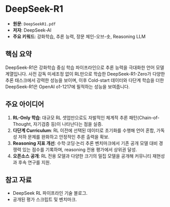 # DeepSeek-R1

- **원문**: `DeepSeekR1.pdf`
- **저자**: DeepSeek-AI
- **주요 키워드**: 강화학습, 추론 능력, 장문 체인-오브-솟, Reasoning LLM

## 핵심 요약

DeepSeek-R1은 강화학습 중심 학습 파이프라인으로 추론 능력을 극대화한 언어 모델 계열입니다. 사전 감독 미세조정 없이 RL만으로 학습한 DeepSeek-R1-Zero가 다양한 추론 태스크에서 강력한 성능을 보이며, 이후 Cold-start 데이터와 다단계 학습을 더한 DeepSeek-R1은 OpenAI o1-1217에 필적하는 성능을 보여줍니다.

## 주요 아이디어

1. **RL-Only 학습**: 대규모 RL 셋업만으로도 자발적인 체계적 추론 패턴(Chain-of-Thought, 자기검증 등)이 나타난다는 점을 실증.
2. **다단계 Curriculum**: RL 이전에 선택된 데이터로 초기화를 수행해 언어 혼합, 가독성 저하 문제를 완화하고 안정적인 추론 출력을 확보.
3. **Reasoning 지표 개선**: 수학·코딩·논리 추론 벤치마크에서 기존 공개 모델 대비 경쟁력 있는 점수를 기록하며, reasoning 전용 평가에서 상위권 달성.
4. **오픈소스 공개**: RL 전용 모델과 다양한 크기의 밀집 모델을 공개해 커뮤니티 재현성과 후속 연구를 지원.

## 참고 자료

- DeepSeek RL 파이프라인 기술 블로그.
- 공개된 평가 스크립트 및 벤치마크.
